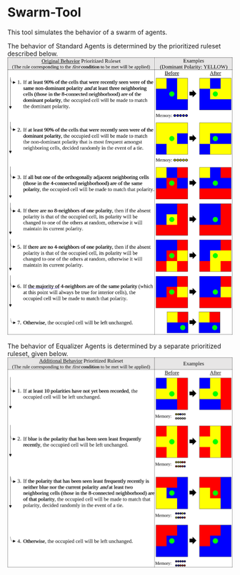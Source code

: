 # Swarm-Tool
This tool simulates the behavior of a swarm of agents.

The behavior of Standard Agents is determined by the prioritized ruleset described below.
![Original Behavior](BehaviorOriginal.PNG)

The behavior of Equalizer Agents is determined by a separate prioritized ruleset, given below.
![Additional Behavior](BehaviorAdditional.PNG)

